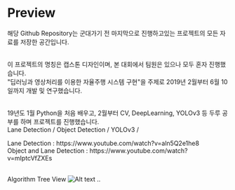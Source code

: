 <h1> Preview </h1> 해당 Github Repository는 군대가기 전 마지막으로 진행하고있는 프로젝트의 모든 자료를 저장한 공간입니다.<br><br>

이 프로젝트의 명칭은 캡스톤 디자인이며, 본 대회에서 팀원은 있으나 모두 혼자 진행했습니다.<br>
"딥러닝과 영상처리를 이용한 자율주행 시스템 구현"을 주제로 2019년 2월부터 6월 10일까지 개발 및 연구했습니다. <br><br>

19년도 1월 Python을 처음 배우고, 2월부터 CV, DeepLearning, YOLOv3 등 두루 공부를 하며 프로젝트를 진행했습니다. <br> 
Lane Detection / Object Detection / YOLOv3 /


<p>
Lane Detection : https://www.youtube.com/watch?v=aln5Q2e1he8
<br>
Object and Lane Detection : https://www.youtube.com/watch?v=mIptcVfZXEs
</p>

<br> Algorithm Tree View ![Alt text](/CapstoneDesign.png)
..
